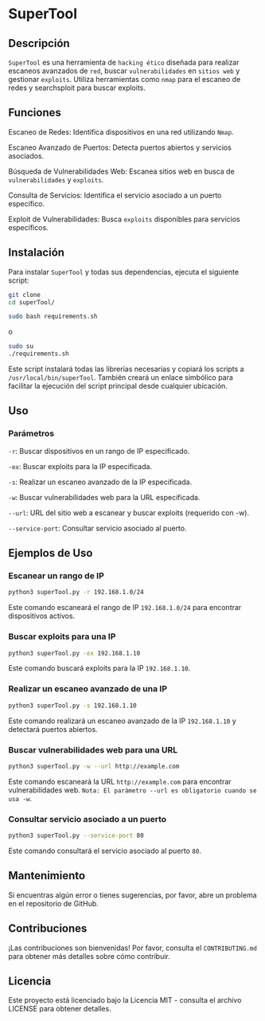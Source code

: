 # SuperTool

 <!-- Reemplaza esta URL con la URL de tu imagen -->

## Descripción

`SuperTool` es una herramienta de `hacking ético` diseñada para realizar escaneos avanzados de `red`, buscar `vulnerabilidades` en `sitios web` y gestionar `exploits`. Utiliza herramientas como `nmap` para el escaneo de redes y searchsploit para buscar exploits.

## Funciones

Escaneo de Redes: Identifica dispositivos en una red utilizando `Nmap`.

Escaneo Avanzado de Puertos: Detecta puertos abiertos y servicios asociados.

Búsqueda de Vulnerabilidades Web: Escanea sitios web en busca de `vulnerabilidades` y `exploits`.

Consulta de Servicios: Identifica el servicio asociado a un puerto específico.

Exploit de Vulnerabilidades: Busca `exploits` disponibles para servicios específicos.

## Instalación

Para instalar `SuperTool` y todas sus dependencias, ejecuta el siguiente script:

```bash
git clone 
cd superTool/
```

```bash
sudo bash requirements.sh
```

o

```bash
sudo su
./requirements.sh
```

Este script instalará todas las librerías necesarias y copiará los scripts a `/usr/local/bin/superTool`. También creará un enlace simbólico para facilitar la ejecución del script principal desde cualquier ubicación.

## Uso

### Parámetros

`-r`: Buscar dispositivos en un rango de IP especificado.

`-ex`: Buscar exploits para la IP especificada.

`-s`: Realizar un escaneo avanzado de la IP especificada.

`-w`: Buscar vulnerabilidades web para la URL especificada.

`--url`: URL del sitio web a escanear y buscar exploits (requerido con -w).

`--service-port`: Consultar servicio asociado al puerto.

## Ejemplos de Uso

### Escanear un rango de IP

```bash
python3 superTool.py -r 192.168.1.0/24
```

Este comando escaneará el rango de IP `192.168.1.0/24` para encontrar dispositivos activos.

### Buscar exploits para una IP

```bash
python3 superTool.py -ex 192.168.1.10
```
Este comando buscará exploits para la IP `192.168.1.10`.

### Realizar un escaneo avanzado de una IP

```bash
python3 superTool.py -s 192.168.1.10
```

Este comando realizará un escaneo avanzado de la IP `192.168.1.10` y detectará puertos abiertos.

### Buscar vulnerabilidades web para una URL

```bash
python3 superTool.py -w --url http://example.com
```

Este comando escaneará la URL `http://example.com` para encontrar vulnerabilidades web. `Nota: El parámetro --url es obligatorio cuando se usa -w`.

### Consultar servicio asociado a un puerto

```bash
python3 superTool.py --service-port 80
```

Este comando consultará el servicio asociado al puerto `80`.

## Mantenimiento

Si encuentras algún error o tienes sugerencias, por favor, abre un problema en el repositorio de GitHub.

## Contribuciones

¡Las contribuciones son bienvenidas! Por favor, consulta el `CONTRIBUTING.md` para obtener más detalles sobre cómo contribuir.

## Licencia

Este proyecto está licenciado bajo la Licencia MIT - consulta el archivo LICENSE para obtener detalles.
